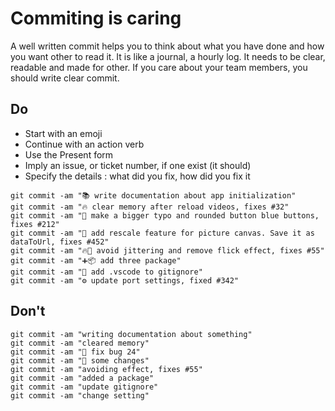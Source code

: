 # Commiting is caring

A well written commit helps you to think about what you have done and how you want other to read it.
It is like a journal, a hourly log. It needs to be clear, readable and made for other.
If you care about your team members, you should write clear commit.

## Do

- Start with an emoji 
- Continue with an action verb
- Use the Present form
- Imply an issue, or ticket number, if one exist (it should)
- Specify the details : what did you fix, how did you fix it


```
git commit -am "📚 write documentation about app initialization"
git commit -am "🔥 clear memory after reload videos, fixes #32"
git commit -am "🎨 make a bigger typo and rounded button blue buttons, fixes #212"
git commit -am "💎 add rescale feature for picture canvas. Save it as dataToUrl, fixes #452"
git commit -am "🔥🐛 avoid jittering and remove flick effect, fixes #55"
git commit -am "➕📦 add three package"
git commit -am "👻 add .vscode to gitignore"
git commit -am "⚙ update port settings, fixed #342"
```

## Don't

```
git commit -am "writing documentation about something"
git commit -am "cleared memory"
git commit -am "🎨 fix bug 24"
git commit -am "💎 some changes"
git commit -am "avoiding effect, fixes #55"
git commit -am "added a package"
git commit -am "update gitignore"
git commit -am "change setting"
```